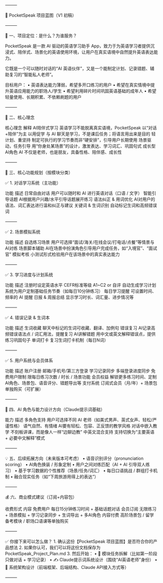 
⸻

🎯 PocketSpeak 项目蓝图（V1 初稿）

⸻

🧭 一、项目定位：是什么？为谁服务？

PocketSpeak 是一款 AI 驱动的英语学习助手 App，致力于为英语学习者提供沉浸式、陪伴式、场景化的英语使用环境，让用户在真实语境中自然提升英语表达能力。

它既是一个可以随时对话的“AI 英语伙伴”，又是一个能制定计划、记录错题、辅助复习的“智能私人老师”。

目标用户：
	•	英语表达能力薄弱，希望多开口练习的用户
	•	希望在真实情境中提升英语应用能力的职场人/学生
	•	希望利用碎片时间巩固英语基础的成年人
	•	希望轻量使用、长期积累、不依赖刷题的用户

⸻

🧩 二、核心理念

核心理念	解释
AI陪伴式学习	英语学习不能脱离真实语境，PocketSpeak 以“对话+陪伴”为主
以用促学	与 AI 聊天是学习，不是课后任务；将语言用出来是目的
轻计划、重坚持	制定可执行的学习节奏而非“硬安排”，引导用户长期使用
场景驱动，任务引导	用“你身处某场景”的设计，激发表达、学习词汇、巩固句式
成长型AI角色	AI 不仅是老师，也是朋友，具备性格、陪伴感、成长性


⸻

🔧 三、核心功能规划（按模块分类）

✅ 1. 对话学习系统（主功能）

功能	描述
日常自由对话	用户可以随时和 AI 进行英语对话（口语 / 文字）
智能引导话题	AI根据用户兴趣/水平引导话题展开练习
语法纠正 & 用词优化	AI对用户的语法、词汇表达进行温和纠正与建议
关键词 & 生词识别	自动标记生词和高频错误词


⸻

✅ 2. 场景模拟系统

功能	描述
自选练习场景	用户可选择“面试/海关/在线会议/打电话/点餐”等情景与AI对练
场景脚本辅助	AI在场景中扮演角色引导用户完成任务，如“入境官”、“面试官”
模拟考核	小测试形式检验用户在该场景中的真实表达能力


⸻

✅ 3. 学习进度与计划系统

功能	描述
注册时设定英语水平	CEFR标准等级 A1~C2 or 自评
自动生成学习计划	系统为用户定制基础任务节奏（如每日10分钟练习）
每日学习提醒	可设置时间、频率的 AI 提醒
日报 & 周报总结	显示学习时长、词汇量、进步情况等


⸻

✅ 4. 错误记录 & 生词本

功能	描述
生词收藏	聊天中标记的生词可收藏、翻译、加例句
错误复习	AI记录高频错误语法点 / 词汇用法，提醒复习
AI讲解错题	用中文或英文解释错误点，提供练习巩固句子
单词打卡	复习生词打卡机制（每日N词）


⸻

✅ 5. 用户系统与会员体系

功能	描述
账户注册	邮箱/手机号/第三方登录
学习记录同步	多端登录进度同步
免费用户限制	限每日练习次数 / 时长 / 场景功能
会员权益	解锁更多练习时间、定制AI角色、场景包、语音评分、错题导出等
支付系统	订阅式会员（月/年）+ 场景包单独购买（可扩展）


⸻

🧠 四、AI 角色与能力设计方向（Claude提示词基础）

能力	描述
多角色支持	用户可选择不同 AI 老师（如美式男声、英式女声、轻松/严谨性格）
语气自然、有情绪	AI要有轻松、包容、正反馈的教学风格
对话中嵌入教学	不刻板讲课，而是像人一样“边聊边教”
中英文混合支持	支持切换为“主要英语 + 必要中文解释”模式


⸻

💡 五、后续拓展方向（未来版本可考虑）
	•	语音识别评分（pronunciation scoring）
	•	AI角色换装 / 形象定制
	•	用户之间对练匹配（AI + AI 引导双人练习）
	•	基于学习数据的个性推荐（场景/任务/词汇）
	•	每日口语挑战 / 群组打卡机制
	•	融合现实任务（如“下周旅游用得上的表达”）

⸻

💰 六、商业模式建议（订阅+内容包）

收费形式	内容
免费用户	每日15分钟练习时间 + 基础话题对话
会员订阅	无限练习 + 场景模拟 + 学习记录同步 + 生词导出 + 多AI角色
内容付费	高阶场景包 / 留学备考模块 / 职场口语课等单独购买


⸻

✅ 你接下来可以怎么做？
	1.	确认这份【PocketSpeak 项目蓝图】是否符合你的产品想法
	2.	如果你认可，我们可以将这份文档保存为 PocketSpeak_Project_Plan.md
	3.	然后开始：
	•	🎯 模块任务拆解（比如第一阶段只做对话 + 学习记录）
	•	✍️ Claude提示词系统设计（围绕“AI英语老师”身份）
	•	🧱 系统架构设计（前端框架、后端结构、Claude API接入方式等）

⸻



